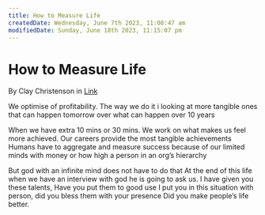 ```yaml
---
title: How to Measure Life
createdDate: Wednesday, June 7th 2023, 11:08:47 am
modifiedDate: Sunday, June 18th 2023, 11:15:07 pm
---
```


# How to Measure Life

By Clay Christenson in [Link](https://hbr.org/2010/07/how-will-you-measure-your-life)

We optimise of profitability. The way we do it i looking at more tangible ones that can happen tomorrow over what can happen over 10 years

When we have extra 10 mins or 30 mins. We work on what makes us feel more achieved.
Our careers provide the most tangible achievements
Humans have to aggregate and measure success because of our limited minds with money or how high a person in an org’s hierarchy

But god with an infinite mind does not have to do that
At the end of this life when we have an interview with god he is going to ask us.
I have given you these talents, Have you put them to good use
I put you in this situation with person, did you bless them with your presence
Did you make people’s life better.
